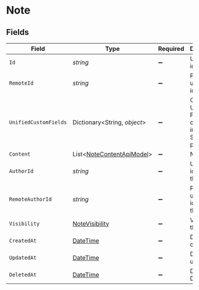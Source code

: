 # Note


## Fields

| Field                                                                                        | Type                                                                                         | Required                                                                                     | Description                                                                                  | Example                                                                                      |
| -------------------------------------------------------------------------------------------- | -------------------------------------------------------------------------------------------- | -------------------------------------------------------------------------------------------- | -------------------------------------------------------------------------------------------- | -------------------------------------------------------------------------------------------- |
| `Id`                                                                                         | *string*                                                                                     | :heavy_minus_sign:                                                                           | Unique identifier                                                                            | 8187e5da-dc77-475e-9949-af0f1fa4e4e3                                                         |
| `RemoteId`                                                                                   | *string*                                                                                     | :heavy_minus_sign:                                                                           | Provider's unique identifier                                                                 | 8187e5da-dc77-475e-9949-af0f1fa4e4e3                                                         |
| `UnifiedCustomFields`                                                                        | Dictionary<String, *object*>                                                                 | :heavy_minus_sign:                                                                           | Custom Unified Fields configured in your StackOne project                                    | {<br/>"my_project_custom_field_1": "REF-1236",<br/>"my_project_custom_field_2": "some other value"<br/>} |
| `Content`                                                                                    | List<[NoteContentApiModel](../../Models/Components/NoteContentApiModel.md)>                  | :heavy_minus_sign:                                                                           | N/A                                                                                          |                                                                                              |
| `AuthorId`                                                                                   | *string*                                                                                     | :heavy_minus_sign:                                                                           | Unique identifier of the author                                                              | 1234567890                                                                                   |
| `RemoteAuthorId`                                                                             | *string*                                                                                     | :heavy_minus_sign:                                                                           | Provider's unique identifier of the author                                                   | e3cb75bf-aa84-466e-a6c1-b8322b257a48                                                         |
| `Visibility`                                                                                 | [NoteVisibility](../../Models/Components/NoteVisibility.md)                                  | :heavy_minus_sign:                                                                           | Visibility of the note                                                                       | public                                                                                       |
| `CreatedAt`                                                                                  | [DateTime](https://learn.microsoft.com/en-us/dotnet/api/system.datetime?view=net-5.0)        | :heavy_minus_sign:                                                                           | Date of creation                                                                             | 2021-01-01T01:01:01.000Z                                                                     |
| `UpdatedAt`                                                                                  | [DateTime](https://learn.microsoft.com/en-us/dotnet/api/system.datetime?view=net-5.0)        | :heavy_minus_sign:                                                                           | Date of last update                                                                          | 2021-01-01T01:01:01.000Z                                                                     |
| `DeletedAt`                                                                                  | [DateTime](https://learn.microsoft.com/en-us/dotnet/api/system.datetime?view=net-5.0)        | :heavy_minus_sign:                                                                           | Date of Deletion                                                                             | 2021-01-01T01:01:01.000Z                                                                     |